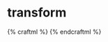 # transform

{% craftml %}
<cube t="translate(5 10 20) scale(2 1 3) rotateZ(45)"></cube>
{% endcraftml %}
